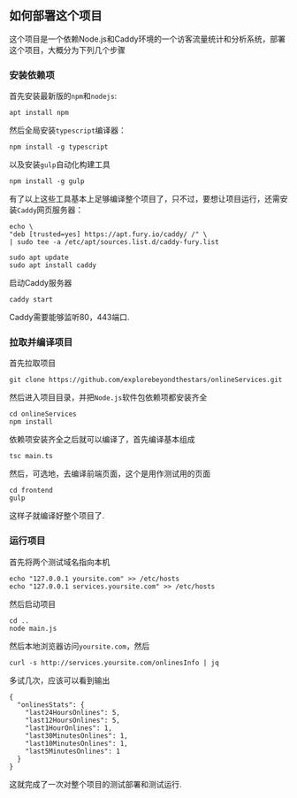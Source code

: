 ## 如何部署这个项目

这个项目是一个依赖Node.js和Caddy环境的一个访客流量统计和分析系统，部署这个项目，大概分为下列几个步骤

### 安装依赖项

首先安装最新版的`npm`和`nodejs`:

```
apt install npm
```

然后全局安装`typescript`编译器：

```
npm install -g typescript
```

以及安装`gulp`自动化构建工具

```
npm install -g gulp
```

有了以上这些工具基本上足够编译整个项目了，只不过，要想让项目运行，还需安装`Caddy`网页服务器：

```
echo \ 
"deb [trusted=yes] https://apt.fury.io/caddy/ /" \
| sudo tee -a /etc/apt/sources.list.d/caddy-fury.list

sudo apt update
sudo apt install caddy
```

启动Caddy服务器

```
caddy start
```

Caddy需要能够监听80，443端口.

### 拉取并编译项目

首先拉取项目

```
git clone https://github.com/explorebeyondthestars/onlineServices.git
```

然后进入项目目录，并把`Node.js`软件包依赖项都安装齐全

```
cd onlineServices
npm install
```

依赖项安装齐全之后就可以编译了，首先编译基本组成

```
tsc main.ts
```

然后，可选地，去编译前端页面，这个是用作测试用的页面

```
cd frontend
gulp
```

这样子就编译好整个项目了.

### 运行项目

首先将两个测试域名指向本机

```
echo "127.0.0.1 yoursite.com" >> /etc/hosts
echo "127.0.0.1 services.yoursite.com" >> /etc/hosts
```

然后启动项目

```
cd ..
node main.js
```

然后本地浏览器访问`yoursite.com`，然后

```
curl -s http://services.yoursite.com/onlinesInfo | jq
```

多试几次，应该可以看到输出

```
{
  "onlinesStats": {
    "last24HoursOnlines": 5,
    "last12HoursOnlines": 5,
    "last1HourOnlines": 1,
    "last30MinutesOnlines": 1,
    "last10MinutesOnlines": 1,
    "last5MinutesOnlines": 1
  }
}
```

这就完成了一次对整个项目的测试部署和测试运行.